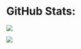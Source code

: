 #   GitHub Stats:
![](https://github-readme-stats.vercel.app/api?username=samandarbaxodirovich&theme=dark&hide_border=false&include_all_commits=false&count_private=false)<br/>


![](https://quotes-github-readme.vercel.app/api?type=horizontal&theme=dark)
